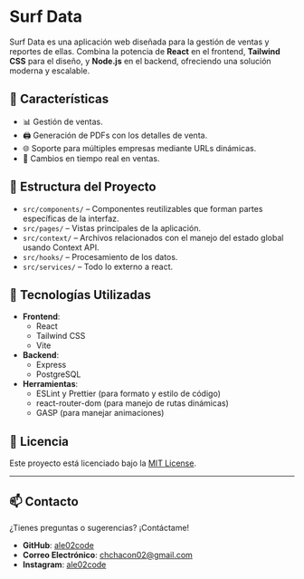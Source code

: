 # **Surf Data**

Surf Data es una aplicación web diseñada para la gestión de ventas y reportes de ellas.
Combina la potencia de **React** en el frontend, **Tailwind CSS** para el diseño, y **Node.js** en el backend,
ofreciendo una solución moderna y escalable.

## 🚀 **Características**

- 📊 Gestión de ventas.
- 🖨️ Generación de PDFs con los detalles de venta.
- 🌐 Soporte para múltiples empresas mediante URLs dinámicas.
- 🧱 Cambios en tiempo real en ventas.

## 📁 **Estructura del Proyecto**

- `src/components/` – Componentes reutilizables que forman partes específicas de la interfaz.
- `src/pages/` – Vistas principales de la aplicación.
- `src/context/` – Archivos relacionados con el manejo del estado global usando Context API.
- `src/hooks/` – Procesamiento de los datos.
- `src/services/` – Todo lo externo a react.

## 🧩 **Tecnologías Utilizadas**

- **Frontend**:
  - React
  - Tailwind CSS
  - Vite
- **Backend**:
  - Express
  - PostgreSQL
- **Herramientas**:
  - ESLint y Prettier (para formato y estilo de código)
  - react-router-dom (para manejo de rutas dinámicas)
  - GASP (para manejar animaciones)

## 📜 **Licencia**

Este proyecto está licenciado bajo la [MIT License](./LICENSE).

---

## 📫 **Contacto**

¿Tienes preguntas o sugerencias? ¡Contáctame!

- **GitHub**: [ale02code](https://github.com/ale02code)
- **Correo Electrónico**: [chchacon02@gmail.com](mailto:chchacon02@gmail.com)
- **Instagram**: [ale02code](https://www.instagram.com/ale02.code/)
